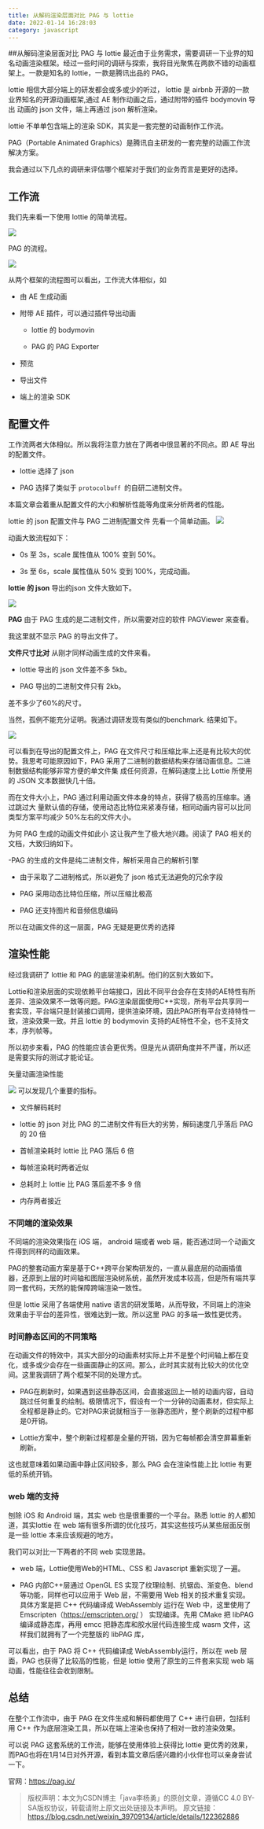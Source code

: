 ```yaml
---
title: 从解码渲染层面对比 PAG 与 lottie
date: 2022-01-14 16:28:03
category: javascript
---
```

##从解码渲染层面对比 PAG 与 lottie
最近由于业务需求，需要调研一下业界的知名动画渲染框架。经过一些时间的调研与探索，我将目光聚焦在两款不错的动画框架上。一款是知名的 lottie，一款是腾讯出品的 PAG。

lottie 相信大部分端上的研发都会或多或少的听过， lottie 是 airbnb 开源的一款业界知名的开源动画框架,通过 AE 制作动画之后，通过附带的插件 bodymovin 导出 动画的 json 文件，端上再通过 json 解析渲染。

lottie 不单单包含端上的渲染 SDK，其实是一套完整的动画制作工作流。

PAG（Portable Animated Graphics）是腾讯自主研发的一套完整的动画工作流解决方案。

我会通过以下几点的调研来评估哪个框架对于我们的业务而言是更好的选择。

## 工作流
我们先来看一下使用 lottie 的简单流程。

![](https://upload-images.jianshu.io/upload_images/10024246-68c811ffbbae6b03.png?imageMogr2/auto-orient/strip%7CimageView2/2/w/1240)


PAG 的流程。

![](https://upload-images.jianshu.io/upload_images/10024246-ee52960611b35b49.png?imageMogr2/auto-orient/strip%7CimageView2/2/w/1240)


从两个框架的流程图可以看出，工作流大体相似，如

- 由 AE 生成动画

- 附带 AE 插件，可以通过插件导出动画

    - lottie 的 bodymovin

    - PAG 的 PAG Exporter

- 预览

- 导出文件

- 端上的渲染 SDK

## 配置文件
工作流两者大体相似。所以我将注意力放在了两者中很显著的不同点。即 AE 导出的配置文件。

- lottie 选择了 json

- PAG 选择了类似于 `protocolbuff `的自研二进制文件。

本篇文章会着重从配置文件的大小和解析性能等角度来分析两者的性能。

lottie 的 json 配置文件与 PAG 二进制配置文件
先看一个简单动画。
![](https://upload-images.jianshu.io/upload_images/10024246-d7d3aaad0f8639ee.png?imageMogr2/auto-orient/strip%7CimageView2/2/w/1240)


动画大致流程如下：

- 0s 至 3s，scale 属性值从 100% 变到 50%。

- 3s 至 6s，scale 属性值从 50% 变到 100%，完成动画。

**lottie 的 json**
导出的json 文件大致如下。

![](https://upload-images.jianshu.io/upload_images/10024246-d6e2364873ddfa8c.png?imageMogr2/auto-orient/strip%7CimageView2/2/w/1240)


**PAG**
由于 PAG 生成的是二进制文件，所以需要对应的软件 PAGViewer 来查看。

我这里就不显示 PAG 的导出文件了。

**文件尺寸比对**
从刚才同样动画生成的文件来看。

- lottie 导出的 json 文件差不多 5kb。

- PAG 导出的二进制文件只有 2kb。

差不多少了60%的尺寸。

当然，孤例不能充分证明。我通过调研发现有类似的benchmark. 结果如下。

![](https://upload-images.jianshu.io/upload_images/10024246-7ae78f306fb715e3.png?imageMogr2/auto-orient/strip%7CimageView2/2/w/1240)

可以看到在导出的配置文件上，PAG 在文件尺寸和压缩比率上还是有比较大的优势。我思考可能原因如下，PAG 采用了二进制的数据结构来存储动画信息。二进制数据结构能够非常方便的单文件集 成任何资源，在解码速度上比 Lottie 所使用的 JSON 文本数据快几十倍。

而在文件大小上，PAG 通过利用动画文件本身的特点，获得了极高的压缩率。通过跳过大 量默认值的存储，使用动态比特位来紧凑存储，相同动画内容可以比同类型方案平均减少 50%左右的文件大小。

为何 PAG 生成的动画文件如此小
这让我产生了极大地兴趣。阅读了 PAG 相关的文档，大致归纳如下。

 -PAG 的生成的文件是纯二进制文件，解析采用自己的解析引擎

- 由于采取了二进制格式，所以避免了 json 格式无法避免的冗余字段

- PAG 采用动态比特位压缩，所以压缩比极高

- PAG 还支持图片和音频信息编码

所以在动画文件的这一层面，PAG 无疑是更优秀的选择

## 渲染性能
经过我调研了 lottie 和 PAG 的底层渲染机制。他们的区别大致如下。

Lottie和渲染层面的实现依赖平台端接口，因此不同平台会存在支持的AE特性有所差异、渲染效果不一致等问题。PAG渲染层面使用C++实现，所有平台共享同一套实现，平台端只是封装接口调用，提供渲染环境，因此PAG所有平台支持特性一致，渲染效果一致。并且 lottie 的 bodymovin 支持的AE特性不全，也不支持文本，序列帧等。

所以初步来看，PAG 的性能应该会更优秀。但是光从调研角度并不严谨，所以还是需要实际的测试才能论证。

矢量动画渲染性能

![](https://upload-images.jianshu.io/upload_images/10024246-cdb6f85b4a5f1bb6.png?imageMogr2/auto-orient/strip%7CimageView2/2/w/1240)
可以发现几个重要的指标。

- 文件解码耗时

- lottie 的 json 对比 PAG 的二进制文件有巨大的劣势，解码速度几乎落后 PAG 的 20 倍

- 首帧渲染耗时 lottie 比 PAG 落后 6 倍

- 每帧渲染耗时两者近似

- 总耗时上 lottie 比 PAG 落后差不多 9 倍

- 内存两者接近

### 不同端的渲染效果
不同端的渲染效果指在 iOS 端， android 端或者 web 端，能否通过同一个动画文件得到同样的动画效果。

PAG的整套动画方案是基于C++跨平台架构研发的，一直从最底层的动画插值器，还原到上层的时间轴和图层渲染树系统，虽然开发成本较高，但是所有端共享同一套代码，天然的能保障跨端渲染一致性。

但是 lottie 采用了各端使用 native 语言的研发策略，从而导致，不同端上的渲染效果由于平台的差异性，很难达到一致。所以这里 PAG 的多端一致性更优秀。

### 时间静态区间的不同策略
在动画文件的特效中，其实大部分的动画素材实际上并不是整个时间轴上都在变化，或多或少会存在一些画面静止的区间。那么，此时其实就有比较大的优化空间。这里我调研了两个框架不同的处理方式。

- PAG在刷新时，如果遇到这些静态区间，会直接返回上一帧的动画内容，自动跳过任何重复的绘制。极限情况下，假设有一个一分钟的动画素材，但实际上全程都是静止的。它对PAG来说就相当于一张静态图片，整个刷新的过程中都是0开销。

- Lottie方案中，整个刷新过程都是全量的开销，因为它每帧都会清空屏幕重新刷新。

这也就意味着如果动画中静止区间较多，那么 PAG 会在渲染性能上比 lottie 有更低的系统开销。

### web 端的支持
刨除 iOS 和 Android 端，其实 web 也是很重要的一个平台。熟悉 lottie 的人都知道，其实lottie 在 web 端有很多所谓的优化技巧，其实这些技巧从某些层面反倒是一些 lottie 本来应该规避的地方。

我们可以对比一下两者的不同 web 实现思路。

- web 端，Lottie使用Web的HTML、CSS 和 Javascript 重新实现了一遍。

- PAG 内部C++层通过 OpenGL ES 实现了纹理绘制、抗锯齿、渐变色、blend 等功能，同样也可以应用于 Web 层，不需要用 Web 相关的技术重复实现。具体方案是把 C++ 代码编译成 WebAssembly 运行在 Web 中，这里使用了 Emscripten（https://emscripten.org/ ） 实现编译。先用 CMake 把 libPAG 编译成静态库，再用 emcc 把静态库和胶水层代码连接生成 wasm 文件，这样我们就拥有了一个完整版的 libPAG 库，

可以看出，由于 PAG 将 C++ 代码编译成 WebAssembly运行，所以在 web 层面，PAG 也获得了比较高的性能，但是 lottie 使用了原生的三件套来实现 web 端动画，性能往往会收到限制。

## 总结
在整个工作流中，由于 PAG 在文件生成和解码都使用了 C++ 进行自研，包括利用 C++ 作为底层渲染工具，所以在端上渲染也保持了相对一致的渲染效果。

可以说 PAG 这套系统的工作流，能够在使用体验上获得比 lottie 更优秀的效果，而PAG也将在1月14日对外开源，看到本篇文章后感兴趣的小伙伴也可以亲身尝试一下。

官网：https://pag.io/

>版权声明：本文为CSDN博主「java李杨勇」的原创文章，遵循CC 4.0 BY-SA版权协议，转载请附上原文出处链接及本声明。
原文链接：https://blog.csdn.net/weixin_39709134/article/details/122362886